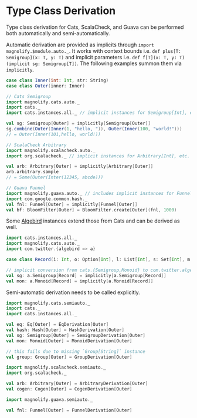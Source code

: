Type Class Derivation
=====================

Type class derivation for Cats, ScalaCheck, and Guava can be performed both automatically and semi-automatically.

Automatic derivation are provided as implicits through `import magnolify.$module.auto._`.  It works with context bounds i.e. `def plus[T: Semigroup](x: T, y: T)` and implicit parameters i.e. `def f[T](x: T, y: T)(implicit sg: Semigroup[T])`. The following examples summon them via `implicitly`.

```scala
case class Inner(int: Int, str: String)
case class Outer(inner: Inner)

// Cats Semigroup
import magnolify.cats.auto._
import cats._
import cats.instances.all._ // implicit instances for Semigroup[Int], etc.

val sg: Semigroup[Outer] = implicitly[Semigroup[Outer]]
sg.combine(Outer(Inner(1, "hello, ")), Outer(Inner(100, "world!")))
// = Outer(Inner(101,hello, world!))

// ScalaCheck Arbitrary
import magnolify.scalacheck.auto._
import org.scalacheck._ // implicit instances for Arbitrary[Int], etc.

val arb: Arbitrary[Outer] = implicitly[Arbitrary[Outer]]
arb.arbitrary.sample
// = Some(Outer(Inter(12345, abcde)))

// Guava Funnel
import magnolify.guava.auto._ // includes implicit instances for Funnel[Int], etc.
import com.google.common.hash._
val fnl: Funnel[Outer] = implicitly[Funnel[Outer]]
val bf: BloomFilter[Outer] = BloomFilter.create[Outer](fnl, 1000)
```

Some [Algebird](https://github.com/twitter/algebird) instances extend those from Cats and can be derived as well.

```scala
import cats.instances.all._
import magnolify.cats.auto._
import com.twitter.{algebird => a}

case class Record(i: Int, o: Option[Int], l: List[Int], s: Set[Int], m: Map[String, Int])

// implicit conversion from cats.{Semigroup,Monoid} to com.twitter.algebird.{Semigroup,Monoid}
val sg: a.Semigroup[Record] = implicitly[a.Semigroup[Record]]
val mon: a.Monoid[Record] = implicitly[a.Monoid[Record]]
```

Semi-automatic derivation needs to be called explicitly.

```scala
import magnolify.cats.semiauto._
import cats._
import cats.instances.all._

val eq: Eq[Outer] = EqDerivation[Outer]
val hash: Hash[Outer] = HashDerivation[Outer]
val sg: Semigroup[Outer] = SemigroupDerivation[Outer]
val mon: Monoid[Outer] = MonoidDerivation[Outer]

// this fails due to missing `Group[String]` instance
val group: Group[Outer] = GroupDerivation[Outer]

import magnolify.scalacheck.semiauto._
import org.scalacheck._

val arb: Arbitrary[Outer] = ArbitraryDerivation[Outer]
val cogen: Cogen[Outer] = CogenDerivation[Outer]

import magnolify.guava.semiauto._

val fnl: Funnel[Outer] = FunnelDerivation[Outer]
```
